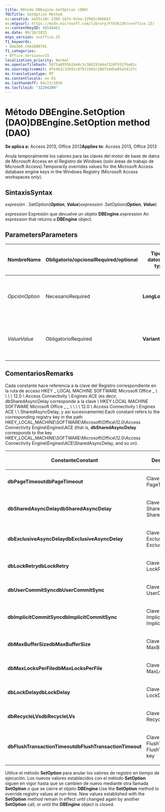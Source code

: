 ```yaml
---
title: Método DBEngine.SetOption (DAO)
TOCTitle: SetOption Method
ms:assetid: ea55c10c-2385-1b7e-0cba-32982c9b6643
ms:mtpsurl: https://msdn.microsoft.com/library/Ff836236(v=office.15)
ms:contentKeyID: 48548461
ms.date: 09/18/2015
mtps_version: v=office.15
f1_keywords:
- dao360.chm1088781
f1_categories:
- Office.Version=v15
localization_priority: Normal
ms.openlocfilehash: 5875a8935b1b44c3c36b29344af32df552f6e01c
ms.sourcegitcommit: 8fe462c32b91c87911942c188f3445e85a54137c
ms.translationtype: MT
ms.contentlocale: es-ES
ms.lasthandoff: 04/23/2019
ms.locfileid: "32294200"
---
```

# <a name="dbenginesetoption-method-dao"></a><span data-ttu-id="f505c-102">Método DBEngine.SetOption (DAO)</span><span class="sxs-lookup"><span data-stu-id="f505c-102">DBEngine.SetOption method (DAO)</span></span>

<span data-ttu-id="f505c-103">**Se aplica a:** Access 2013, Office 2013</span><span class="sxs-lookup"><span data-stu-id="f505c-103">**Applies to**: Access 2013, Office 2013</span></span>

<span data-ttu-id="f505c-104">Anula temporalmente los valores para las claves del motor de base de datos de Microsoft Access en el Registro de Windows (solo áreas de trabajo de Microsoft Access).</span><span class="sxs-lookup"><span data-stu-id="f505c-104">Temporarily overrides values for the Microsoft Access database engine keys in the Windows Registry (Microsoft Access workspaces only).</span></span>

## <a name="syntax"></a><span data-ttu-id="f505c-105">Sintaxis</span><span class="sxs-lookup"><span data-stu-id="f505c-105">Syntax</span></span>

<span data-ttu-id="f505c-106">*expresión* . SetOption(***Option***, ***Value***)</span><span class="sxs-lookup"><span data-stu-id="f505c-106">*expression* .SetOption(***Option***, ***Value***)</span></span>

<span data-ttu-id="f505c-107">*expression* Expresión que devuelve un objeto **DBEngine**.</span><span class="sxs-lookup"><span data-stu-id="f505c-107">*expression* An expression that returns a **DBEngine** object.</span></span>

## <a name="parameters"></a><span data-ttu-id="f505c-108">Parameters</span><span class="sxs-lookup"><span data-stu-id="f505c-108">Parameters</span></span>

<table>
<colgroup>
<col style="width: 25%" />
<col style="width: 25%" />
<col style="width: 25%" />
<col style="width: 25%" />
</colgroup>
<thead>
<tr class="header">
<th><p><span data-ttu-id="f505c-109">Nombre</span><span class="sxs-lookup"><span data-stu-id="f505c-109">Name</span></span></p></th>
<th><p><span data-ttu-id="f505c-110">Obligatorio/opcional</span><span class="sxs-lookup"><span data-stu-id="f505c-110">Required/optional</span></span></p></th>
<th><p><span data-ttu-id="f505c-111">Tipo de datos</span><span class="sxs-lookup"><span data-stu-id="f505c-111">Data type</span></span></p></th>
<th><p><span data-ttu-id="f505c-112">Descripción</span><span class="sxs-lookup"><span data-stu-id="f505c-112">Description</span></span></p></th>
</tr>
</thead>
<tbody>
<tr class="odd">
<td><p><span data-ttu-id="f505c-113"><em>Opción</em></span><span class="sxs-lookup"><span data-stu-id="f505c-113"><em>Option</em></span></span></p></td>
<td><p><span data-ttu-id="f505c-114">Necesario</span><span class="sxs-lookup"><span data-stu-id="f505c-114">Required</span></span></p></td>
<td><p><span data-ttu-id="f505c-115"><strong>Long</strong></span><span class="sxs-lookup"><span data-stu-id="f505c-115"><strong>Long</strong></span></span></p></td>
<td><p><span data-ttu-id="f505c-116">Constante tal como se describe en Comentarios.</span><span class="sxs-lookup"><span data-stu-id="f505c-116">A constant as described in Remarks.</span></span></p></td>
</tr>
<tr class="even">
<td><p><span data-ttu-id="f505c-117"><em>Value</em></span><span class="sxs-lookup"><span data-stu-id="f505c-117"><em>Value</em></span></span></p></td>
<td><p><span data-ttu-id="f505c-118">Obligatorio</span><span class="sxs-lookup"><span data-stu-id="f505c-118">Required</span></span></p></td>
<td><p><span data-ttu-id="f505c-119"><strong>Variant</strong></span><span class="sxs-lookup"><span data-stu-id="f505c-119"><strong>Variant</strong></span></span></p></td>
<td><p><span data-ttu-id="f505c-120">Valor en el que desea establecer la opción.</span><span class="sxs-lookup"><span data-stu-id="f505c-120">The value that you want to set option to.</span></span></p></td>
</tr>
</tbody>
</table>


## <a name="remarks"></a><span data-ttu-id="f505c-121">Comentarios</span><span class="sxs-lookup"><span data-stu-id="f505c-121">Remarks</span></span>

<span data-ttu-id="f505c-122">Cada constante hace referencia a la clave del Registro correspondiente en la ruta de acceso HKEY \_ LOCAL MACHINE SOFTWARE Microsoft Office \_ \\ \\ \\ \\ 12.0 \\ Access Connectivity \\ Engines ACE (es decir, dbSharedAsyncDelay corresponde a la clave \\ HKEY LOCAL MACHINE SOFTWARE Microsoft Office  \_ \_ \\ \\ \\ \\ 12.0 \\ Access Connectivity \\ Engines ACE \\ \\ SharedAsyncDelay, y así sucesivamente).</span><span class="sxs-lookup"><span data-stu-id="f505c-122">Each constant refers to the corresponding registry key in the path HKEY\_LOCAL\_MACHINE\\SOFTWARE\\Microsoft\\Office\\12.0\\Access Connectivity Engine\\Engines\\ACE (that is, **dbSharedAsyncDelay** corresponds to the key HKEY\_LOCAL\_MACHINE\\SOFTWARE\\Microsoft\\Office\\12.0\\Access Connectivity Engine\\Engines\\ACE\\SharedAsyncDelay, and so on).</span></span>

<table>
<colgroup>
<col style="width: 50%" />
<col style="width: 50%" />
</colgroup>
<thead>
<tr class="header">
<th><p><span data-ttu-id="f505c-123">Constante</span><span class="sxs-lookup"><span data-stu-id="f505c-123">Constant</span></span></p></th>
<th><p><span data-ttu-id="f505c-124">Descripción</span><span class="sxs-lookup"><span data-stu-id="f505c-124">Description</span></span></p></th>
</tr>
</thead>
<tbody>
<tr class="odd">
<td><p><span data-ttu-id="f505c-125"><strong>dbPageTimeout</strong></span><span class="sxs-lookup"><span data-stu-id="f505c-125"><strong>dbPageTimeout</strong></span></span></p></td>
<td><p><span data-ttu-id="f505c-126">Clave PageTimeout</span><span class="sxs-lookup"><span data-stu-id="f505c-126">The PageTimeout key</span></span></p></td>
</tr>
<tr class="even">
<td><p><span data-ttu-id="f505c-127"><strong>dbSharedAsyncDelay</strong></span><span class="sxs-lookup"><span data-stu-id="f505c-127"><strong>dbSharedAsyncDelay</strong></span></span></p></td>
<td><p><span data-ttu-id="f505c-128">Clave SharedAsyncDelay</span><span class="sxs-lookup"><span data-stu-id="f505c-128">The SharedAsyncDelay key</span></span></p></td>
</tr>
<tr class="odd">
<td><p><span data-ttu-id="f505c-129"><strong>dbExclusiveAsyncDelay</strong></span><span class="sxs-lookup"><span data-stu-id="f505c-129"><strong>dbExclusiveAsyncDelay</strong></span></span></p></td>
<td><p><span data-ttu-id="f505c-130">Clave ExclusiveAsyncDelay</span><span class="sxs-lookup"><span data-stu-id="f505c-130">The ExclusiveAsyncDelay key</span></span></p></td>
</tr>
<tr class="even">
<td><p><span data-ttu-id="f505c-131"><strong>dbLockRetry</strong></span><span class="sxs-lookup"><span data-stu-id="f505c-131"><strong>dbLockRetry</strong></span></span></p></td>
<td><p><span data-ttu-id="f505c-132">Clave LockRetry</span><span class="sxs-lookup"><span data-stu-id="f505c-132">The LockRetry key</span></span></p></td>
</tr>
<tr class="odd">
<td><p><span data-ttu-id="f505c-133"><strong>dbUserCommitSync</strong></span><span class="sxs-lookup"><span data-stu-id="f505c-133"><strong>dbUserCommitSync</strong></span></span></p></td>
<td><p><span data-ttu-id="f505c-134">Clave UserCommitSync</span><span class="sxs-lookup"><span data-stu-id="f505c-134">The UserCommitSync key</span></span></p></td>
</tr>
<tr class="even">
<td><p><span data-ttu-id="f505c-135"><strong>dbImplicitCommitSync</strong></span><span class="sxs-lookup"><span data-stu-id="f505c-135"><strong>dbImplicitCommitSync</strong></span></span></p></td>
<td><p><span data-ttu-id="f505c-136">Clave ImplicitCommitSync</span><span class="sxs-lookup"><span data-stu-id="f505c-136">The ImplicitCommitSync key</span></span></p></td>
</tr>
<tr class="odd">
<td><p><span data-ttu-id="f505c-137"><strong>dbMaxBufferSize</strong></span><span class="sxs-lookup"><span data-stu-id="f505c-137"><strong>dbMaxBufferSize</strong></span></span></p></td>
<td><p><span data-ttu-id="f505c-138">Clave MaxBufferSize</span><span class="sxs-lookup"><span data-stu-id="f505c-138">The MaxBufferSize key</span></span></p></td>
</tr>
<tr class="even">
<td><p><span data-ttu-id="f505c-139"><strong>dbMaxLocksPerFile</strong></span><span class="sxs-lookup"><span data-stu-id="f505c-139"><strong>dbMaxLocksPerFile</strong></span></span></p></td>
<td><p><span data-ttu-id="f505c-140">Clave MaxLocksPerFile</span><span class="sxs-lookup"><span data-stu-id="f505c-140">The MaxLocksPerFile key</span></span></p></td>
</tr>
<tr class="odd">
<td><p><span data-ttu-id="f505c-141"><strong>dbLockDelay</strong></span><span class="sxs-lookup"><span data-stu-id="f505c-141"><strong>dbLockDelay</strong></span></span></p></td>
<td><p><span data-ttu-id="f505c-142">Clave LockDelay</span><span class="sxs-lookup"><span data-stu-id="f505c-142">The LockDelay key</span></span></p></td>
</tr>
<tr class="even">
<td><p><span data-ttu-id="f505c-143"><strong>dbRecycleLVs</strong></span><span class="sxs-lookup"><span data-stu-id="f505c-143"><strong>dbRecycleLVs</strong></span></span></p></td>
<td><p><span data-ttu-id="f505c-144">Clave RecycleLVs</span><span class="sxs-lookup"><span data-stu-id="f505c-144">The RecycleLVs key</span></span></p></td>
</tr>
<tr class="odd">
<td><p><span data-ttu-id="f505c-145"><strong>dbFlushTransactionTimeout</strong></span><span class="sxs-lookup"><span data-stu-id="f505c-145"><strong>dbFlushTransactionTimeout</strong></span></span></p></td>
<td><p><span data-ttu-id="f505c-146">Clave FlushTransactionTimeout</span><span class="sxs-lookup"><span data-stu-id="f505c-146">The FlushTransactionTimeout key</span></span></p></td>
</tr>
</tbody>
</table>


<span data-ttu-id="f505c-p101">Utilice el método **SetOption** para anular los valores de registro en tiempo de ejecución. Los nuevos valores establecidos con el método **SetOption** siguen en vigor hasta que se cambien de nuevo mediante otra llamada **SetOption** o que se cierre el objeto **DBEngine**.</span><span class="sxs-lookup"><span data-stu-id="f505c-p101">Use the **SetOption** method to override registry values at run-time. New values established with the **SetOption** method remain in effect until changed again by another **SetOption** call, or until the **DBEngine** object is closed.</span></span>


